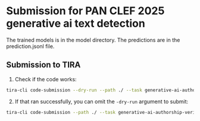 # Submission for PAN CLEF 2025 generative ai text detection

The trained models is in the model directory. 
The predictions are in the prediction.jsonl file.


## Submission to TIRA
1. Check if the code works:
  ```bash
  tira-cli code-submission --dry-run --path ./ --task generative-ai-authorship-verification-panclef-2025 --dataset pan25-generative-ai-detection-smoke-test-20250428-training --mount-hf-model microsoft/deberta-v3-large
  ```

2. If that ran successfully, you can omit the `-dry-run` argument to submit:
  ```bash
  tira-cli code-submission --path ./ --task generative-ai-authorship-verification-panclef-2025 --dataset pan25-generative-ai-detection-smoke-test-20250428-training --mount-hf-model microsoft/deberta-v3-large
  ```